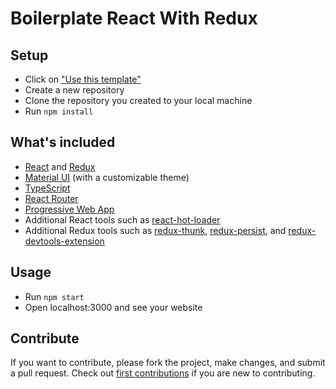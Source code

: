 # Boilerplate React With Redux

## Setup

- Click on ["Use this template"](https://github.com/YashTotale/boilerplate-react-with-redux/generate)
- Create a new repository
- Clone the repository you created to your local machine
- Run `npm install`

## What's included

- [React](https://reactjs.org/) and [Redux](https://redux.js.org/)
- [Material UI](https://material-ui.com/) (with a customizable theme)
- [TypeScript](https://www.typescriptlang.org/)
- [React Router](https://reactrouter.com/)
- [Progressive Web App](https://web.dev/progressive-web-apps/)
- Additional React tools such as [react-hot-loader](https://github.com/gaearon/react-hot-loader)
- Additional Redux tools such as [redux-thunk](https://github.com/reduxjs/redux-thunk), [redux-persist](https://github.com/rt2zz/redux-persist), and [redux-devtools-extension](https://github.com/zalmoxisus/redux-devtools-extension)

## Usage

- Run `npm start`
- Open localhost:3000 and see your website

## Contribute

If you want to contribute, please fork the project, make changes, and submit a pull request. Check out [first contributions](https://github.com/firstcontributions/first-contributions) if you are new to contributing.
